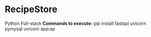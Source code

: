 # RecipeStore
Python Full-stack
**Commands to execute:**
pip install fastapi uvicorn pymysql
uvicorn app:ap
